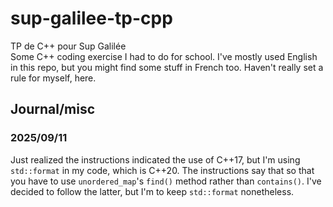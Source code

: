 # sup-galilee-tp-cpp
TP de C++ pour Sup Galilée\
Some C++ coding exercise I had to do for school. I've mostly used English in this repo, but you might
find some stuff in French too. Haven't really set a rule for myself, here.

## Journal/misc
### 2025/09/11
Just realized the instructions indicated the use of C++17, but I'm using `std::format` in my code, which
is C++20. The instructions say that so that you have to use `unordered_map`'s `find()` method rather
than `contains()`. I've decided to follow the latter, but I'm to keep `std::format` nonetheless.